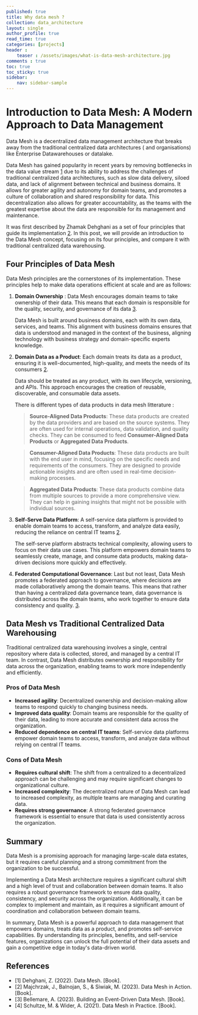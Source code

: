```yaml
---
published: true
title: Why data mesh ?
collection: data_architecture
layout: single
author_profile: true
read_time: true
categories: [projects]
header :
    teaser : /assets/images/what-is-data-mesh-architecture.jpg
comments : true
toc: true
toc_sticky: true
sidebar:
    nav: sidebar-sample
---
```


# Introduction to Data Mesh: A Modern Approach to Data Management

Data Mesh is a decentralized data management architecture that breaks away from the traditional centralized data architectures ( and organisations) like Enterprise Datawarehouses or datalake.

Data Mesh has gained popularity in recent years by removing bottlenecks in the data value stream [1](#Dehghani2022) due to its ability to address the challenges of traditional centralized data architectures, such as slow data delivery, siloed data, and lack of alignment between technical and business domains. It allows for greater agility and autonomy for domain teams, and promotes a culture of collaboration and shared responsibility for data.
This decentralization also allows for greater accountability, as the teams with the greatest expertise about the data are responsible for its management and maintenance.

It was first described by Zhamak Dehghani as a set of four principles that guide its implementation [2](#Dehghani2023). In this post, we will provide an introduction to the Data Mesh concept, focusing on its four principles, and compare it with traditional centralized data warehousing.


## Four Principles of Data Mesh

Data Mesh principles are the cornerstones of its implementation. These principles help to make data operations efficient at scale and are as follows:

1. **Domain Ownership** : 
    Data Mesh encourages domain teams to take ownership of their data. This means that each domain is responsible for the quality, security, and governance of its data [3](#Dehghani2023).

    Data Mesh is built around business domains, each with its own data, services, and teams. This alignment with business domains ensures that data is understood and managed in the context of the business, aligning technology with business strategy and domain-specific experts knowledge.



2. **Domain Data as a Product**: 
    Each domain treats its data as a product, ensuring it is well-documented, high-quality, and meets the needs of its consumers [2](#Dehghani2023).

    Data should be treated as any product, with its own lifecycle, versioning, and APIs. This approach encourages the creation of reusable, discoverable, and consumable data assets.

    There is different types of data products in data mesh litterature :

    > **Source-Aligned Data Products**: These data products are created by the data providers and are based on the source systems. They are often used for internal operations, data validation, and quality checks. They can be consumed to feed **Consumer-Aligned Data Products** or **Aggregated Data Products**.

    > **Consumer-Aligned Data Products**: These data products are built with the end user in mind, focusing on the specific needs and requirements of the consumers. They are designed to provide actionable insights and are often used in real-time decision-making processes.

    > **Aggregated Data Products**: These data products combine data from multiple sources to provide a more comprehensive view. They can help in gaining insights that might not be possible with individual sources.




3. **Self-Serve Data Platform**: 
    A self-service data platform is provided to enable domain teams to access, transform, and analyze data easily, reducing the reliance on central IT teams [2](#Dehghani2023).

    The self-serve platform abstracts technical complexity, allowing users to focus on their data use cases. This platform empowers domain teams to seamlessly create, manage, and consume data products, making data-driven decisions more quickly and effectively.


4. **Federated Computational Governance**: 
    Last but not least, Data Mesh promotes a federated approach to governance, where decisions are made collaboratively among the domain teams. This means that rather than having a centralized data governance team, data governance is distributed across the domain teams, who work together to ensure data consistency and quality. [3](#Dehghani2023).




## Data Mesh vs Traditional Centralized Data Warehousing

Traditional centralized data warehousing involves a single, central repository where data is collected, stored, and managed by a central IT team. In contrast, Data Mesh distributes ownership and responsibility for data across the organization, enabling teams to work more independently and efficiently.

### Pros of Data Mesh

- **Increased agility**: Decentralized ownership and decision-making allow teams to respond quickly to changing business needs.
- **Improved data quality**: Domain teams are responsible for the quality of their data, leading to more accurate and consistent data across the organization.
- **Reduced dependence on central IT teams**: Self-service data platforms empower domain teams to access, transform, and analyze data without relying on central IT teams.

### Cons of Data Mesh

- **Requires cultural shift**: The shift from a centralized to a decentralized approach can be challenging and may require significant changes to organizational culture.
- **Increased complexity**: The decentralized nature of Data Mesh can lead to increased complexity, as multiple teams are managing and curating data.
- **Requires strong governance**: A strong federated governance framework is essential to ensure that data is used consistently across the organization.


## Summary


Data Mesh is a promising approach for managing large-scale data estates, but it requires careful planning and a strong commitment from the organization to be successful.

Implementing a Data Mesh architecture requires a significant cultural shift and a high level of trust and collaboration between domain teams. It also requires a robust governance framework to ensure data quality, consistency, and security across the organization. Additionally, it can be complex to implement and maintain, as it requires a significant amount of coordination and collaboration between domain teams.

In summary, Data Mesh is a powerful approach to data management that empowers domains, treats data as a product, and promotes self-service capabilities. By understanding its principles, benefits, and self-service features, organizations can unlock the full potential of their data assets and gain a competitive edge in today's data-driven world.


## References

- [1] Dehghani, Z. (2022). Data Mesh. [Book].
- [2] Majchrzak, J., Balnojan, S., & Siwiak, M. (2023). Data Mesh in Action. [Book].
- [3] Bellemare, A. (2023). Building an Event-Driven Data Mesh. [Book].
- [4] Schultze, M. & Wider, A. (2021). Data Mesh in Practice. [Book].
